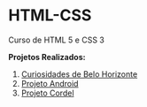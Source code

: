 # HTML-CSS
 Curso de HTML 5 e CSS 3

 <strong>Projetos Realizados: </strong>

<ol>
<li><a href="https://diegomarques20.github.io/HTML-CSS/Exercicios/Projetos%20Curiosidades%20de%20Belo%20Horizonte/"target="_blank">  Curiosidades de Belo Horizonte</a></li>
<li><a href="https://diegomarques20.github.io/projeto-site-android/"target="_blank" > Projeto Android</a></li>
<li><a href="https://diegomarques20.github.io/Projeto-Cordel/"target="_blank">  Projeto Cordel</a></li>

</ol>
